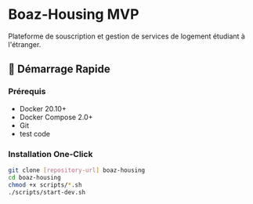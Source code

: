 # Boaz-Housing MVP

Plateforme de souscription et gestion de services de logement étudiant à l'étranger.

## 🚀 Démarrage Rapide

### Prérequis
- Docker 20.10+
- Docker Compose 2.0+
- Git
- test code

### Installation One-Click
```bash
git clone [repository-url] boaz-housing
cd boaz-housing
chmod +x scripts/*.sh
./scripts/start-dev.sh